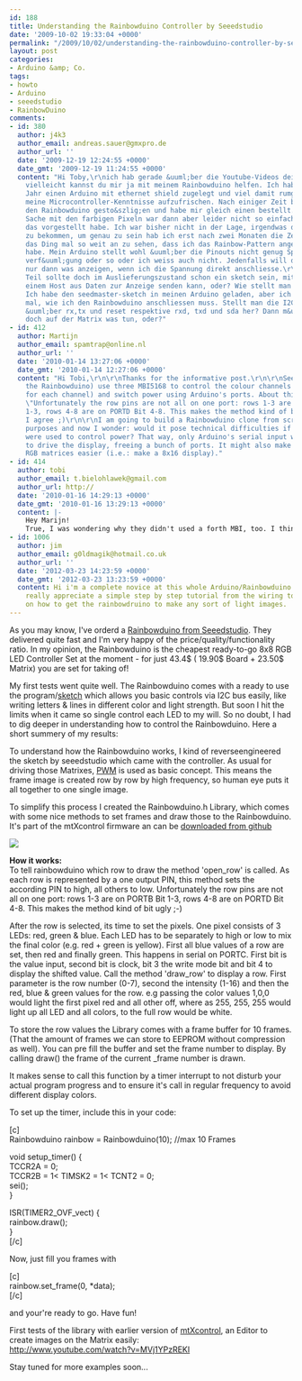 ```yaml
---
id: 188
title: Understanding the Rainbowduino Controller by Seeedstudio
date: '2009-10-02 19:33:04 +0000'
permalink: "/2009/10/02/understanding-the-rainbowduino-controller-by-seeedstudio/"
layout: post
categories:
- Arduino &amp; Co.
tags:
- howto
- Arduino
- seeedstudio
- RainbowDuino
comments:
- id: 380
  author: j4k3
  author_email: andreas.sauer@gmxpro.de
  author_url: ''
  date: '2009-12-19 12:24:55 +0000'
  date_gmt: '2009-12-19 11:24:55 +0000'
  content: "Hi Toby,\r\nich hab gerade &uuml;ber die Youtube-Videos dein Blog gefunden,
    vielleicht kannst du mir ja mit meinem Rainbowduino helfen. Ich hab mir letztes
    Jahr einen Arduino mit ethernet shield zugelegt und viel damit rumgespielt um
    meine Microcontroller-Kenntnisse aufzufrischen. Nach einiger Zeit bin dann auf
    den Rainbowduino gesto&szlig;en und habe mir gleich einen bestellt.\r\n\r\nDie
    Sache mit den farbigen Pixeln war dann aber leider nicht so einfach, wie ich mir
    das vorgestellt habe. Ich war bisher nicht in der Lage, irgendwas damit zum laufen
    zu bekommen, um genau zu sein hab ich erst nach zwei Monaten die Zeit gehabt mir
    das Ding mal so weit an zu sehen, dass ich das Rainbow-Pattern angezeigt bekommen
    habe. Mein Arduino stellt wohl &uuml;ber die Pinouts nicht genug Spannung zur
    verf&uuml;gung oder so oder ich weiss auch nicht. Jedenfalls will das Ding &uuml;berhaupt
    nur dann was anzeigen, wenn ich die Spannung direkt anschliesse.\r\n\r\nAuf dem
    Teil sollte doch im Auslieferungszustand schon ein sketch sein, mit dem man von
    einem Host aus Daten zur Anzeige senden kann, oder? Wie stellt man das denn an?
    Ich habe den seedmaster-sketch in meinen Arduino geladen, aber ich weiss nicht
    mal, wie ich den Rainbowduino anschliessen muss. Stellt man die I2C-Verbindung
    &uuml;ber rx,tx und reset respektive rxd, txd und sda her? Dann m&uuml;sste sich
    doch auf der Matrix was tun, oder?"
- id: 412
  author: Martijn
  author_email: spamtrap@online.nl
  author_url: ''
  date: '2010-01-14 13:27:06 +0000'
  date_gmt: '2010-01-14 12:27:06 +0000'
  content: "Hi Tobi,\r\n\r\nThanks for the informative post.\r\n\r\nSeeedstudio (in
    the Rainbowduino) use three MBI5168 to control the colour channels (one driver
    for each channel) and switch power using Arduino's ports. About this you write
    \"Unfortunately the row pins are not all on one port: rows 1-3 are on PORTB Bit
    1-3, rows 4-8 are on PORTD Bit 4-8. This makes the method kind of bit ugly\".
    I agree ;)\r\n\r\nI am going to build a Rainbowduino clone from scratch for educational
    purposes and now I wonder: would it pose technical difficulties if a fourth MBI5168
    were used to control power? That way, only Arduino's serial input would be required
    to drive the display, freeing a bunch of ports. It might also make adding more
    RGB matrices easier (i.e.: make a 8x16 display)."
- id: 414
  author: tobi
  author_email: t.bielohlawek@gmail.com
  author_url: http://
  date: '2010-01-16 14:29:13 +0000'
  date_gmt: '2010-01-16 13:29:13 +0000'
  content: |-
    Hey Marijn!
    True, I was wondering why they didn't used a forth MBI, too. I think the reason is that you may wouldn't be able to control multiple matrixes with just one rainbowduino having 6bit color support? 16mhz may be just to slow for that!? Please keep me updated on your work, I'm curious which super controller you gonna create ;-)
- id: 1006
  author: jim
  author_email: g0ldmagik@hotmail.co.uk
  author_url: ''
  date: '2012-03-23 14:23:59 +0000'
  date_gmt: '2012-03-23 13:23:59 +0000'
  content: Hi i'm a complete novice at this whole Arduino/Rainbowduino stuff and would
    really appreciate a simple step by step tutorial from the wiring to the coding
    on how to get the rainbowdruino to make any sort of light images.
---
```

As you may know, I've orderd a [Rainbowduino from Seeedstudio](http://www.seeedstudio.com/blog/?page_id=187). They delivered quite fast and I'm very happy of the price/quality/functionality ratio. In my opinion, the Rainbowduino is the cheapest ready-to-go 8x8 RGB LED Controller Set at the moment - for just 43.4$ ( 19.90$ Board + 23.50$ Matrix) you are set for taking of!

My first tests went quite well. The Rainbowduino comes with a ready to use the program/[sketch](http://www.seeedstudio.com/depot/images/product/RaibowduinoCMD_Bata.rar) which allows you basic controls via I2C bus easily, like writing letters & lines in different color and light strength. But soon I hit the limits when it came so single control each LED to my will. So no doubt, I had to dig deeper in understanding how to control the Rainbowduino. Here a short summery of my results:

To understand how the Rainbowduino works, I kind of reverseengineered the sketch by seeedstudio which came with the controller. As usual for driving those Matrixes, [PWM](http://en.wikipedia.org/wiki/Pulse-width_modulation) is used as basic concept. This means the frame image is created row by row by high frequency, so human eye puts it all together to one single image.

To simplify this process I created the Rainbowduino.h Library, which comes with some nice methods to set frames and draw those to the Rainbowduino. It's part of the mtXcontrol firmware an can be [downloaded from github](http://github.com/rngtng/mtXcontrol/tree/master/firmware/rainbowduino/)

![](http://www.seeedstudio.com/depot/images/product/rainbowblock.jpg)

**How it works:**  
To tell rainbowduino which row to draw the method 'open_row' is called. As each row is represented by a one output PIN, this method sets the according PIN to high, all others to low. Unfortunately the row pins are not all on one port: rows 1-3 are on PORTB Bit 1-3, rows 4-8 are on PORTD Bit 4-8. This makes the method kind of bit ugly ;-)

After the row is selected, its time to set the pixels. One pixel consists of 3 LEDs: red, green & blue. Each LED has to be separately to high or low to mix the final color (e.g. red + green is yellow). First all blue values of a row are set, then red and finally green. This happens in serial on PORTC. First bit is the value input, second bit is clock, bit 3 the write mode bit and bit 4 to display the shifted value. Call the method 'draw_row' to display a row. First parameter is the row number (0-7), second the intensity (1-16) and then the red, blue & green values for the row. e.g passing the color values 1,0,0 would light the first pixel red and all other off, where as 255, 255, 255 would light up all LED and all colors, to the full row would be white.

To store the row values the Library comes with a frame buffer for 10 frames. (That the amount of frames we can store to EEPROM without compression as well). You can pre fill the buffer and set the frame number to display. By calling draw() the frame of the current _frame number is drawn.

It makes sense to call this function by a timer interrupt to not disturb your actual program progress and to ensure it's call in regular frequency to avoid different display colors.

To set up the timer, include this in your code:

[c]  
Rainbowduino rainbow = Rainbowduino(10); //max 10 Frames

void setup_timer() {  
 TCCR2A = 0;  
 TCCR2B = 1\<<cs22></cs22> TIMSK2 = 1\<<toie2></toie2> TCNT2 = 0;  
 sei();  
}

ISR(TIMER2_OVF_vect) {  
 rainbow.draw();  
}  
[/c]

Now, just fill you frames with

[c]  
rainbow.set_frame(0, \*data);  
[/c]

and your're ready to go. Have fun!

First tests of the library with earlier version of [mtXcontrol](http://www.rngtng.com/mtXcontrol), an Editor to create images on the Matrix easily:  
<http://www.youtube.com/watch?v=MVj1YPzREKI>

Stay tuned for more examples soon...